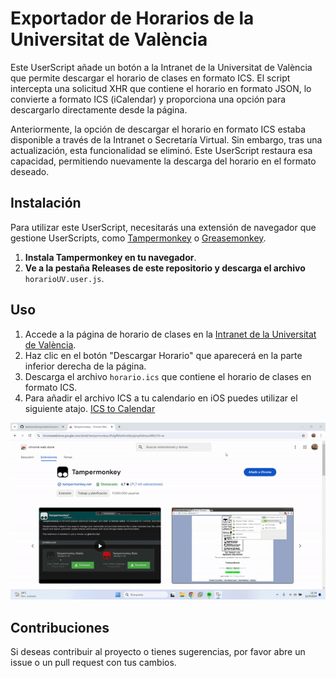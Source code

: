 # Exportador de Horarios de la Universitat de València

Este UserScript añade un botón a la Intranet de la Universitat de València que permite descargar el horario de clases en formato ICS. El script intercepta una solicitud XHR que contiene el horario en formato JSON, lo convierte a formato ICS (iCalendar) y proporciona una opción para descargarlo directamente desde la página.

Anteriormente, la opción de descargar el horario en formato ICS estaba disponible a través de la Intranet o Secretaría Virtual. Sin embargo, tras una actualización, esta funcionalidad se eliminó. Este UserScript restaura esa capacidad, permitiendo nuevamente la descarga del horario en el formato deseado.

## Instalación

Para utilizar este UserScript, necesitarás una extensión de navegador que gestione UserScripts, como [Tampermonkey](https://www.tampermonkey.net/) o [Greasemonkey](https://www.greasespot.net/).

1. **Instala Tampermonkey en tu navegador**.
2. **Ve a la pestaña Releases de este repositorio y descarga el archivo** `horarioUV.user.js`.

## Uso

1. Accede a la página de horario de clases en la [Intranet de la Universitat de València](https://intranet.uv.es/portal/ac_students_schedule).
2. Haz clic en el botón "Descargar Horario" que aparecerá en la parte inferior derecha de la página.
3. Descarga el archivo `horario.ics` que contiene el horario de clases en formato ICS.
4. Para añadir el archivo ICS a tu calendario en iOS puedes utilizar el siguiente atajo. [ICS to Calendar](https://www.icloud.com/shortcuts/526e9629dea64ce0b0b990b117a37ffe)

![](ejemplo.gif)

## Contribuciones

Si deseas contribuir al proyecto o tienes sugerencias, por favor abre un issue o un pull request con tus cambios.
